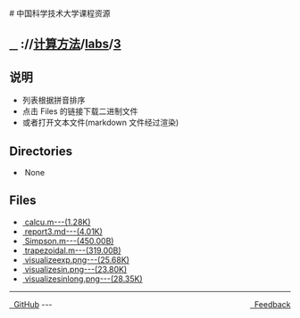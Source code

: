 
<head>
    <meta http-equiv="content-type" content="text/html; charset=utf-8">
    <link rel="stylesheet" href="https://use.fontawesome.com/releases/v5.8.1/css/all.css" integrity="sha384-50oBUHEmvpQ+1lW4y57PTFmhCaXp0ML5d60M1M7uH2+nqUivzIebhndOJK28anvf" crossorigin="anonymous">
    <title> 中国科学技术大学课程资源</title>
</head>
# 中国科学技术大学课程资源

<div>
  <h2>
    <a href="../index.html">&nbsp;&nbsp;<i class="fas fa-backward"></i>&nbsp;</a>
    :/<a href="../../../index.html"><i class="fas fa-home"></i></a>/<a href="../../index.html">计算方法</a>/<a href="../index.html">labs</a>/<a href="index.html">3</a>
  </h2>
</div>

## 说明
- 列表根据拼音排序
- 点击 Files 的链接下载二进制文件
- 或者打开文本文件(markdown 文件经过渲染)

<h2> Directories &nbsp; <a href="https://download-directory.github.io/?url=https://github.com/USTC-Resource/USTC-Course/tree/master/计算方法/labs/3" style="color:red;text-decoration:underline;" target="_black"><i class="fas fa-download"></i></a></h2>

<ul><li><i class="fas fa-meh"></i>&nbsp;None</li></ul>

## Files
<ul><li><a href="https://raw.githubusercontent.com/USTC-Resource/USTC-Course/master/计算方法/labs/3/calcu.m"><i class="fas fa-file-code"></i>&nbsp;calcu.m---(1.28K)</a></li>
<li><a href="report3.html"><i class="fas fa-file-import"></i>&nbsp;report3.md---(4.01K)</a></li>
<li><a href="https://raw.githubusercontent.com/USTC-Resource/USTC-Course/master/计算方法/labs/3/Simpson.m"><i class="fas fa-file-code"></i>&nbsp;Simpson.m---(450.00B)</a></li>
<li><a href="https://raw.githubusercontent.com/USTC-Resource/USTC-Course/master/计算方法/labs/3/trapezoidal.m"><i class="fas fa-file-code"></i>&nbsp;trapezoidal.m---(319.00B)</a></li>
<li><a href="https://raw.githubusercontent.com/USTC-Resource/USTC-Course/master/计算方法/labs/3/visualizeexp.png"><i class="fas fa-file-image"></i>&nbsp;visualizeexp.png---(25.68K)</a></li>
<li><a href="https://raw.githubusercontent.com/USTC-Resource/USTC-Course/master/计算方法/labs/3/visualizesin.png"><i class="fas fa-file-image"></i>&nbsp;visualizesin.png---(23.80K)</a></li>
<li><a href="https://raw.githubusercontent.com/USTC-Resource/USTC-Course/master/计算方法/labs/3/visualizesinlong.png"><i class="fas fa-file-image"></i>&nbsp;visualizesinlong.png---(28.35K)</a></li></ul>

---
<div style="text-decration:underline;display:inline">
  <a href="https://github.com/USTC-Resource/USTC-Course.git" target="_blank" rel="external"><i class="fab fa-github"></i>&nbsp; GitHub</a>
  <a href="mailto:&#122;huheqin1@gmail.com?subject=反馈与建议" style="float:right" target="_blank" rel="external"><i class="fas fa-envelope"></i>&nbsp; Feedback</a>
</div>
---


